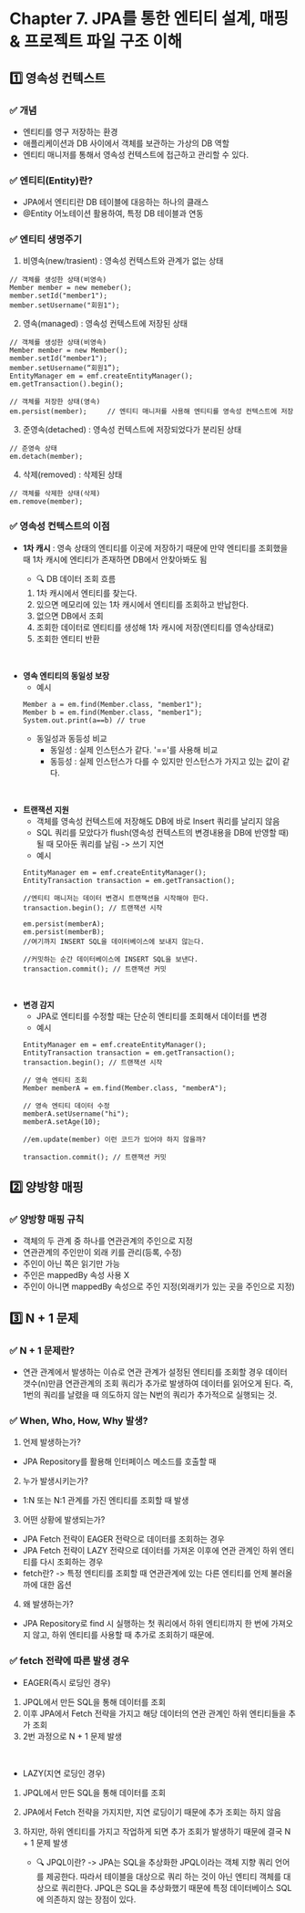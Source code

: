 # Chapter 7. JPA를 통한 엔티티 설계, 매핑 & 프로젝트 파일 구조 이해


## 1️⃣ 영속성 컨텍스트

### ✅ 개념
- 엔티티를 영구 저장하는 환경
- 애플리케이션과 DB 사이에서 객체를 보관하는 가상의 DB 역할
- 엔티티 매니저를 통해서 영속성 컨텍스트에 접근하고 관리할 수 있다.

### ✅ 엔티티(Entity)란?
- JPA에서 엔티티란 DB 테이블에 대응하는 하나의 클래스
- @Entity 어노테이션 활용하여, 특정 DB 테이블과 연동

### ✅ 엔티티 생명주기
1. 비영속(new/trasient) : 영속성 컨텍스트와 관계가 없는 상태
```
// 객체를 생성한 상태(비영속)
Member member = new memeber();
member.setId("member1");
member.setUsername("회원1");
```

2. 영속(managed) : 영속성 컨텍스트에 저장된 상태
```
// 객체를 생성한 상태(비영속)
Member member = new Member();
member.setId("member1");
member.setUsername(“회원1”);
EntityManager em = emf.createEntityManager();
em.getTransaction().begin();

// 객체를 저장한 상태(영속)
em.persist(member);     // 엔티티 매니저를 사용해 엔티티를 영속성 컨텍스트에 저장
```

3. 준영속(detached) : 영속성 컨텍스트에 저장되었다가 분리된 상태
```
// 준영속 상태
em.detach(member);
```

4. 삭제(removed) : 삭제된 상태
```
// 객체를 삭제한 상태(삭제)
em.remove(member);
```

### ✅ 영속성 컨텍스트의 이점
- **1차 캐시** : 영속 상태의 엔티티를 이곳에 저장하기 때문에 만약 엔티티를 조회했을 때 1차 캐시에 엔티티가 존재하면 DB에서 안찾아봐도 됨
    
    - 🔍 DB 데이터 조회 흐름
    1. 1차 캐시에서 엔티티를 찾는다.
    2. 있으면 메모리에 있는 1차 캐시에서 엔티티를 조회하고 반납한다.
    3. 없으면 DB에서 조회
    4. 조회한 데이터로 엔티티를 생성해 1차 캐시에 저장(엔티티를 영속상태로)
    5. 조회한 엔티티 반환

<br>

- **영속 엔티티의 동일성 보장**
    - 예시
    ```
    Member a = em.find(Member.class, "member1");
    Member b = em.find(Member.class, "member1");
    System.out.print(a==b) // true
    ```
    - 동일성과 동등성 비교
        - 동일성 : 실제 인스턴스가 같다. '=='를 사용해 비교
        - 동등성 : 실제 인스턴스가 다를 수 있지만 인스턴스가 가지고 있는 값이 같다.

<br>

- **트랜잭션 지원**
    - 객체를 영속성 컨텍스트에 저장해도 DB에 바로 Insert 쿼리를 날리지 않음
    - SQL 쿼리를 모았다가 flush(영속성 컨텍스트의 변경내용을 DB에 반영할 때) 될 때 모아둔 쿼리를 날림 -> 쓰기 지연
    - 예시
    ```
    EntityManager em = emf.createEntityManager();
    EntityTransaction transaction = em.getTransaction();

    //엔티티 매니저는 데이터 변경시 트랜잭션을 시작해야 한다.
    transaction.begin(); // 트랜잭션 시작

    em.persist(memberA);
    em.persist(memberB);
    //여기까지 INSERT SQL을 데이터베이스에 보내지 않는다.

    //커밋하는 순간 데이터베이스에 INSERT SQL을 보낸다.
    transaction.commit(); // 트랜잭션 커밋
    ``` 

<br>

- **변경 감지**
    - JPA로 엔티티를 수정할 때는 단순히 엔티티를 조회해서 데이터를 변경
    - 예시
    ```
    EntityManager em = emf.createEntityManager();
    EntityTransaction transaction = em.getTransaction();
    transaction.begin(); // 트랜잭션 시작

    // 영속 엔티티 조회
    Member memberA = em.find(Member.class, "memberA");

    // 영속 엔티티 데이터 수정
    memberA.setUsername("hi");
    memberA.setAge(10);

    //em.update(member) 이런 코드가 있어야 하지 않을까?

    transaction.commit(); // 트랜잭션 커밋
    ``` 


## 2️⃣ 양방향 매핑

### ✅ 양방향 매핑 규칙
- 객체의 두 관계 중 하나를 연관관계의 주인으로 지정
- 연관관계의 주인만이 외래 키를 관리(등록, 수정)
- 주인이 아닌 쪽은 읽기만 가능
- 주인은 mappedBy 속성 사용 X
- 주인이 아니면 mappedBy 속성으로 주인 지정(외래키가 있는 곳을 주인으로 지정) 



## 3️⃣ N + 1 문제

### ✅ N + 1 문제란?
- 연관 관계에서 발생하는 이슈로 연관 관계가 설정된 엔티티를 조회할 경우 데이터 갯수(n)만큼 연관관계의 조회 쿼리가 추가로 발생하여 데이터를 읽어오게 된다. 즉, 1번의 쿼리를 날렸을 때 의도하지 않는 N번의 쿼리가 추가적으로 실행되는 것.

### ✅ When, Who, How, Why 발생?
1. 언제 발생하는가?
- JPA Repository를 활용해 인터페이스 메소드를 호출할 때

2. 누가 발생시키는가?
- 1:N 또는 N:1 관계를 가진 엔티티를 조회할 때 발생

3. 어떤 상황에 발생되는가?
- JPA Fetch 전략이 EAGER 전략으로 데이터를 조회하는 경우
- JPA Fetch 전략이 LAZY 전략으로 데이터를 가져온 이후에 연관 관계인 하위 엔티티를 다시 조회하는 경우
- fetch란? -> 특정 엔티티를 조회할 때 연관관계에 있는 다른 엔티티를 언제 불러올까에 대한 옵션

4. 왜 발생하는가?
- JPA Repository로 find 시 실행하는 첫 쿼리에서 하위 엔티티까지 한 번에 가져오지 않고, 하위 엔티티를 사용할 때 추가로 조회하기 때문에.

### ✅ fetch 전략에 따른 발생 경우
- EAGER(즉시 로딩인 경우)
1. JPQL에서 만든 SQL을 통해 데이터를 조회
2. 이후 JPA에서 Fetch 전략을 가지고 해당 데이터의 연관 관계인 하위 엔티티들을 추가 조회
3. 2번 과정으로 N + 1 문제 발생

<br>

- LAZY(지연 로딩인 경우)
1. JPQL에서 만든 SQL을 통해 데이터를 조회
2. JPA에서 Fetch 전략을 가지지만, 지연 로딩이기 때문에 추가 조회는 하지 않음
3. 하지만, 하위 엔티티를 가지고 작업하게 되면 추가 조회가 발생하기 때문에 결국 N + 1 문제 발생

    - 🔍 JPQL이란? 
    -> JPA는 SQL을 추상화한 JPQL이라는 객체 지향 쿼리 언어를 제공한다. 따라서 테이블을 대상으로 쿼리 하는 것이 아닌 엔티티 객체를 대상으로 쿼리한다. JPQL은 SQL을 추상화했기 때문에 특정 데이터베이스 SQL에 의존하지 않는 장점이 있다.
